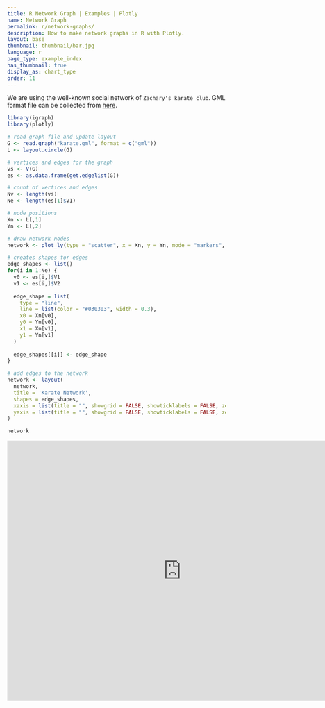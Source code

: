 ```yaml
---
title: R Network Graph | Examples | Plotly
name: Network Graph
permalink: r/network-graphs/
description: How to make network graphs in R with Plotly.
layout: base
thumbnail: thumbnail/bar.jpg
language: r
page_type: example_index
has_thumbnail: true
display_as: chart_type
order: 11
---
```




We are using the well-known social network of `Zachary's karate club`. GML format file can be collected from [here](https://gist.github.com/pravj/9168fe52823c1702a07b).


```r
library(igraph)
library(plotly)

# read graph file and update layout
G <- read.graph("karate.gml", format = c("gml"))
L <- layout.circle(G)
```


```r
# vertices and edges for the graph
vs <- V(G)
es <- as.data.frame(get.edgelist(G))
```


```r
# count of vertices and edges
Nv <- length(vs)
Ne <- length(es[1]$V1)
```


```r
# node positions
Xn <- L[,1]
Yn <- L[,2]
```


```r
# draw network nodes
network <- plot_ly(type = "scatter", x = Xn, y = Yn, mode = "markers", text = vs$label, hoverinfo = "text")
```


```r
# creates shapes for edges
edge_shapes <- list()
for(i in 1:Ne) {
  v0 <- es[i,]$V1
  v1 <- es[i,]$V2
  
  edge_shape = list(
    type = "line",
    line = list(color = "#030303", width = 0.3),
    x0 = Xn[v0],
    y0 = Yn[v0],
    x1 = Xn[v1],
    y1 = Yn[v1]
  )
  
  edge_shapes[[i]] <- edge_shape
}
```


```r
# add edges to the network
network <- layout(
  network,
  title = 'Karate Network',
  shapes = edge_shapes,
  xaxis = list(title = "", showgrid = FALSE, showticklabels = FALSE, zeroline = FALSE),
  yaxis = list(title = "", showgrid = FALSE, showticklabels = FALSE, zeroline = FALSE)
)

network
```

<iframe height="600" id="igraph" scrolling="no" seamless="seamless" src="https://plot.ly/~RPlotBot/2801.embed" width="800" frameBorder="0"></iframe>
